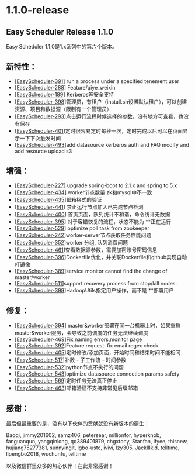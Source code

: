 # 1.1.0-release

## Easy Scheduler Release 1.1.0

Easy Scheduler 1.1.0是1.x系列中的第六个版本。

## 新特性：

* \[[EasyScheduler-391](https://github.com/analysys/EasyScheduler/issues/391)\] run a process under a specified tenement user
* \[[EasyScheduler-288](https://github.com/analysys/EasyScheduler/issues/288)\] Feature/qiye\_weixin
* \[[EasyScheduler-189](https://github.com/analysys/EasyScheduler/issues/189)\] Kerberos等安全支持
* \[[EasyScheduler-398](https://github.com/analysys/EasyScheduler/issues/398)\]管理员，有租户（install.sh设置默认租户），可以创建资源、项目和数据源（限制有一个管理员）
* \[[EasyScheduler-293](https://github.com/analysys/EasyScheduler/issues/293)\]点击运行流程时候选择的参数，没有地方可查看，也没有保存
* \[[EasyScheduler-401](https://github.com/analysys/EasyScheduler/issues/401)\]定时很容易定时每秒一次，定时完成以后可以在页面显示一下下次触发时间
* \[[EasyScheduler-493](https://github.com/analysys/EasyScheduler/pull/493)\]add datasource kerberos auth and FAQ modify and add resource upload s3

## 增强：

* \[[EasyScheduler-227](https://github.com/analysys/EasyScheduler/issues/227)\] upgrade spring-boot to 2.1.x and spring to 5.x
* \[[EasyScheduler-434](https://github.com/analysys/EasyScheduler/issues/434)\] worker节点数量 zk和mysql中不一致
* \[[EasyScheduler-435](https://github.com/analysys/EasyScheduler/issues/435)\]邮箱格式的验证
* \[[EasyScheduler-441](https://github.com/analysys/EasyScheduler/issues/441)\] 禁止运行节点加入已完成节点检测
* \[[EasyScheduler-400](https://github.com/analysys/EasyScheduler/issues/400)\] 首页页面，队列统计不和谐，命令统计无数据
* \[[EasyScheduler-395](https://github.com/analysys/EasyScheduler/issues/395)\] 对于容错恢复的流程，状态不能为 \*\*正在运行
* \[[EasyScheduler-529](https://github.com/analysys/EasyScheduler/issues/529)\] optimize poll task from zookeeper
* \[[EasyScheduler-242](https://github.com/analysys/EasyScheduler/issues/242)\]worker-server节点获取任务性能问题
* \[[EasyScheduler-352](https://github.com/analysys/EasyScheduler/issues/352)\]worker 分组, 队列消费问题
* \[[EasyScheduler-461](https://github.com/analysys/EasyScheduler/issues/461)\]查看数据源参数，需要加密账号密码信息
* \[[EasyScheduler-396](https://github.com/analysys/EasyScheduler/issues/396)\]Dockerfile优化，并关联Dockerfile和github实现自动打镜像
* \[[EasyScheduler-389](https://github.com/analysys/EasyScheduler/issues/389)\]service monitor cannot find the change of master/worker
* \[[EasyScheduler-511](https://github.com/analysys/EasyScheduler/issues/511)\]support recovery process from stop/kill nodes.
* \[[EasyScheduler-399](https://github.com/analysys/EasyScheduler/issues/399)\]HadoopUtils指定用户操作，而不是 \*\*部署用户

## 修复：

* \[[EasyScheduler-394](https://github.com/analysys/EasyScheduler/issues/394)\] master&worker部署在同一台机器上时，如果重启master&worker服务，会导致之前调度的任务无法继续调度
* \[[EasyScheduler-469](https://github.com/analysys/EasyScheduler/issues/469)\]Fix naming errors,monitor page
* \[[EasyScheduler-392](https://github.com/analysys/EasyScheduler/issues/392)\]Feature request: fix email regex check
* \[[EasyScheduler-405](https://github.com/analysys/EasyScheduler/issues/405)\]定时修改/添加页面，开始时间和结束时间不能相同
* \[[EasyScheduler-517](https://github.com/analysys/EasyScheduler/issues/517)\]补数 - 子工作流 - 时间参数 
* \[[EasyScheduler-532](https://github.com/analysys/EasyScheduler/issues/532)\]python节点不执行的问题 
* \[[EasyScheduler-543](https://github.com/analysys/EasyScheduler/issues/543)\]optimize datasource connection params safety
* \[[EasyScheduler-569](https://github.com/analysys/EasyScheduler/issues/569)\]定时任务无法真正停止
* \[[EasyScheduler-463](https://github.com/analysys/EasyScheduler/issues/463)\]邮箱验证不支持非常见后缀邮箱

## 感谢：

最后但最重要的是，没有以下伙伴的贡献就没有新版本的诞生：

Baoqi, jimmy201602, samz406, petersear, millionfor, hyperknob, fanguanqun, yangqinlong, qq389401879, chgxtony, Stanfan, lfyee, thisnew, hujiang75277381, sunnyingit, lgbo-ustc, ivivi, lzy305, JackIllkid, telltime, lipengbo2018, wuchunfu, telltime

以及微信群里众多的热心伙伴！在此非常感谢！


